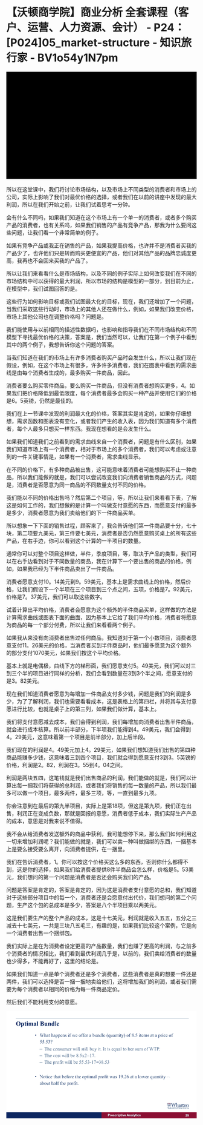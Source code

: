 # 【沃顿商学院】商业分析 全套课程（客户、运营、人力资源、会计） - P24：[P024]05_market-structure - 知识旅行家 - BV1o54y1N7pm

![](img/242f4d3325ab64f8821aa84259e20e58_0.png)

所以在这堂课中，我们将讨论市场结构，以及市场上不同类型的消费者和市场上的公司，实际上影响了我们对最优价格的选择，或者我们在以前的讲座中发现的最大利润，所以在我们开始之前，让我们试着思考一分钟。

会有什么不同吗，如果我们知道在这个市场上有一个单一的消费者，或者多个购买产品的消费者，也有关系吗，如果我们销售的产品有竞争产品，那我为什么要问这些问题，让我们看一个非常简单的例子。

如果有竞争产品或我正在销售的产品，如果我提高价格，也许并不是消费者买我的产品少了，也许他们只是转而购买更便宜的产品，他们对其他产品的品牌忠诚度更高，我再也不会回来买我的产品了。

所以让我们来看看什么是市场结构，以及不同的例子实际上如何改变我们在不同的市场结构中可以获得的最大利润，所以市场的结构是模型的一部分，到目前为止，在模型中，我们试图回答的是。

这些行为如何影响目标或我们试图最大化的目标，现在，我们还增加了一个问题，当我们采取这些行动时，市场上的其他人还在做什么，例如，如果我们改变价格，市场上其他公司也在调整价格吗？问题是。

我们能使用与以前相同的描述性数据吗，也影响和指导我们在不同市场结构和不同模型下寻找最优价格的决策，答案是，我们当然可以，让我们在第一个例子中看到其中的两个例子，我想告诉你这个问题的答案。

当我们知道在我们的市场上有许多消费者购买产品时会发生什么，所以让我们现在假设，例如，在这个市场上有很多，许多许多消费者，我们在图表中看到的需求曲线是由每个消费者生成的，最多购买一件商品，因此。

消费者要么购买零件商品，要么购买一件商品，但没有消费者想购买更多，4。如果我们把价格降低到最低限度，每个消费者最多会购买一种产品并使用它们的价格是6。5英镑，仍然是最佳的。

我们在上一节课中发现的利润最大化的价格，答案其实是肯定的，如果你仔细想想，需求函数和图表没有变化，或者我们产生的收入表，因为我们知道有多个消费者，每个人最多只想买一样东西。我现在想看的是会发生什么。

如果我们知道我们之前看到的需求曲线来自一个消费者，问题是有什么区别，如果我们知道市场上有一个消费者，相对于市场上的多个消费者，我们可以考虑或注意到的一件关键事情是，如果有一个消费者，需求曲线显示。

在不同的价格下，有多种商品被出售，这可能意味着消费者可能想购买不止一种商品，所以我们能做的就是，我们可以尝试改变我们向消费者销售商品的方式，问题是，消费者是否愿意为同一商品的不同数量支付不同的价格。

我们能以不同的价格出售吗？然后第二个项目，等，所以让我们来看看下表，了解这是如何工作的，我们想做的是计算一个叫做支付意愿的东西，而愿意支付的最多是多少，消费者愿意为我们卖给他们的下一件商品买单。

所以想象一下下面的销售过程，顾客来了，我会告诉他们第一件商品要十分，七十块，第二项要九美元，第三件要七美元，消费者是否仍然愿意购买桌上的所有这些产品，在右手边，你可以看到这个计算的一半项目的数量。

通常你可以对整个项目这样做，半件，季度项目，等，取决于产品的类型，我们可以在右手边看到对于不同数量的商品，我在计算下一个要出售的商品的价格，例如，如果我已经为下半件商品卖出了一件商品。

消费者愿意支付10。14美元到9。59美元，基本上是需求曲线上的价格，然后价格，让我们假设下一个半项在三个项目到三个点之间，五项，价格是7。92美元，价格是7。37美元，我们可以取这些数字。

试着计算出平均价格，消费者会愿意为这个额外的半件商品买单，这样做的方法是计算需求曲线或图表下面的曲面，因为基本上它给了我们平均价格，消费者将愿意为商品的每一个部分付费，所以让我们来看看两个例子。

如果我从来没有向消费者出售过任何商品，我知道对于第一个小数项目，消费者愿意支付11。26美元的价格，当消费者买到半件商品时，他们最多愿意为这个额外的部分支付1070美元，如果我们按这个平均价格。

基本上就是电偶极，曲线下方的梯形面，我们愿意支付5。49美元，我们可以对三到三个半的项目进行同样的分析，我们会看到数量在3到3个半之间，愿意支付的是3。82美元。

现在我们知道消费者愿意为每增加一件商品支付多少钱，问题是我们的利润是多少，为了了解利润，我们也需要看看成本，这是表格上的第四栏，并将其与支付意愿进行比较，也就是桌子上的第三列，如果我们做计算，基本上。

我们将支付意愿减去成本，我们会得到利润，我们每增加向消费者出售半件商品，就会进行成本核算。所以前半部分，下半项我们能得到4。49美元，我们会得到4。29美元，这意味着第一个项目是前半部分，加上后半段。

我们现在的利润是4。49美元加上4。29美元，如果我们想知道我们出售的第四种商品能赚多少钱，这意味着三到四个项目，我们就会得到愿意支付3到3。5英镑的价格，利润是2。82，利润在3。55到4。04之间。

利润是两块五四，这笔钱就是我们出售商品的利润，我们能做的就是，我们可以计算出每一捆我们将获得的总利润，或者我们将销售的每一数量的产品，所以我们最多可以做一个项目，最多两件，最多三项，等，一直到最多九项。

你会注意到在最后的第九半项目，实际上是第18项，但这是第九项，我们正在出售，利润正在变成负数，那就是回报的意愿，消费者低于成本，我们实际生产产品的成本，意思是对我来说不值得。

我不会从给消费者发送额外的商品中获利，我可能想停下来，那么我们如何利用这一切来增加利润呢？我们能做的就是，我们可以卖一种叫做捆绑的东西，一捆基本上是要么接受要么离开，向消费者提供，在一捆里。

我们在告诉消费者，1。你可以按这个价格买这么多的东西，否则你什么都得不到，这是你的选择，如果我们给消费者提供8件半商品会怎么样，价格是5。53美元，我们想问的第一个问题是消费者是否还会购买我们的产品。

问题是答案是肯定的，答案是肯定的，因为这是消费者支付意愿的总和，我们知道对于这些部分项目中的每一个，消费者还是会愿意付出代价，我们想问的第二个问题，生产这个包的总成本是多少，答案是八个半项目乘以两美元。

这是我们要生产的整个产品的成本，这是十七美元，利润就是收入五五，五分之三减去十七美元，一共是三块八五毛三，有趣的是，如果我们比较这个案例，它是向一个消费者出售一个捆绑包。

我们实际上是在为消费者设定更高的产品数量，我们也赚了更高的利润，与之前多个消费者的情况相比，我们看到最优利润几乎是，以前的，我们卖给消费者的数量也少得多，不能再好了，这里的结论是。

如果我们知道一点是单个消费者还是多个消费者，这些消费者是真的想要一件还是两件，我们可以选择是否一捆一捆地卖给他们，这将增加我们的利润，或者我们需要为每个消费者以相同的价格为每一件商品定价。

然后我们不能利用支付的意愿。

![](img/242f4d3325ab64f8821aa84259e20e58_2.png)